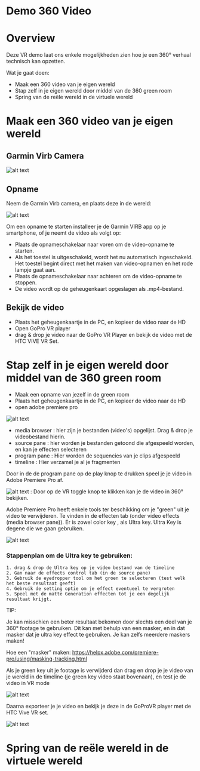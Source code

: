 # Demo 360 Video

# Overview

Deze VR demo laat ons enkele mogelijkheden zien hoe je een 360° verhaal technisch kan opzetten.

Wat je gaat doen:
- Maak een 360 video van je eigen wereld
- Stap zelf in je eigen wereld door middel van de 360 green room
- Spring van de reële wereld in de virtuele wereld


# Maak een 360 video van je eigen wereld

## Garmin Virb Camera

![alt text](images/garminvirb.jpg)

## Opname

Neem de Garmin Virb camera, en plaats deze in de wereld:

![alt text](images/garminvirbInWereld.jpg)
  
Om een opname te starten installeer je de Garmin VIRB app op je smartphone, of je neemt de video als volgt op:
 
- Plaats de opnameschakelaar naar voren om de video-opname te starten.
- Als het toestel is uitgeschakeld, wordt het nu automatisch ingeschakeld. Het toestel begint direct met het maken van video-opnamen en het rode lampje gaat aan.
- Plaats de opnameschakelaar naar achteren om de video-opname te stoppen.
- De video wordt op de geheugenkaart opgeslagen als .mp4-bestand.  

## Bekijk de video

- Plaats het geheugenkaartje in de PC, en kopieer de video naar de HD
- Open GoPro VR player 
- drag & drop je video naar de GoPro VR Player en bekijk de video met de HTC VIVE VR Set.


# Stap zelf in je eigen wereld door middel van de 360 green room

- Maak een opname van jezelf in de green room
- Plaats het geheugenkaartje in de PC, en kopieer de video naar de HD
- open adobe premiere pro

![alt text](images/workspacePremiereAanduiding.png)


- media browser	: hier zijn je bestanden (video's) opgelijst. Drag & drop je videobestand hierin.
- source pane	: hier worden je bestanden getoond die afgespeeld worden, en kan je effecten selecteren
- program pane	: Hier worden de sequencies van je clips afgespeeld
- timeline		: Hier verzamel je al je fragmenten


Door in de de program pane op de play knop te drukken speel je je video in Adobe Premiere Pro af.

![alt text](images/VRToggle.png) : Door op de VR toggle knop te klikken kan je de video in 360° bekijken.

Adobe Premiere Pro heeft enkele tools ter beschikking om je "green" uit je video te verwijderen. Te vinden in de effecten tab (onder video effects (media browser pane)). Er is zowel color key , als Ultra key. Ultra Key is degene die we gaan gebruiken.


![alt text](images/keying.jpg)

### Stappenplan om de Ultra key te gebruiken:
	
	1. drag & drop de Ultra key op je video bestand van de timeline
	2. Gan naar de effects control tab (in de source pane)
	3. Gebruik de eyedropper tool om het groen te selecteren (test welk het beste resultaat geeft)
	4. Gebruik de setting optie om je effect eventueel te vergroten
	5. Speel met de matte Generation effecten tot je een degelijk resultaat krijgt.


TIP:

Je kan misschien een beter resultaat bekomen door slechts een deel van je 360° footage te gebruiken. Dit kan met behulp van een masker, en in dat masker dat je ultra key effect te gebruiken. Je kan zelfs meerdere maskers maken!

Hoe een "masker" maken:
https://helpx.adobe.com/premiere-pro/using/masking-tracking.html

Als je green key uit je footage is verwijderd dan drag en drop je je video van je wereld in de timeline (je green key video staat bovenaan), en test je de video in VR mode

![alt text](images/premiereTimeline.jpg)

Daarna exporteer je je video en bekijk je deze in de GoProVR player met de HTC Vive VR set.

![alt text](images/resultaat.PNG)

# Spring van de reële wereld in de virtuele wereld

